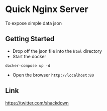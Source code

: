 # Quick Nginx Server

To expose simple data json


## Getting Started
* Drop off the json file into the ```html``` directory
* Start the docker
```
docker-compose up -d
```
* Open the browser ```http://localhost:80```


## Link
https://twitter.com/shackdown